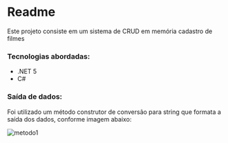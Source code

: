# Readme



Este projeto consiste em um sistema de CRUD em memória cadastro de filmes



### Tecnologias abordadas:

*  .NET 5
* C#



### Saída de dados:

Foi utilizado um método construtor de conversão para string que formata a saída dos dados, conforme imagem abaixo:

![metodo1](https://user-images.githubusercontent.com/46508111/119077392-98061580-b9ca-11eb-845f-f2373d16d390.png)